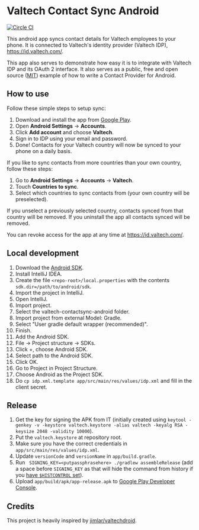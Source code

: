 # Valtech Contact Sync Android

[![Circle CI](https://circleci.com/gh/valtech/valtech-contactsync-android/tree/develop.png?style=badge)](https://circleci.com/gh/valtech/valtech-contactsync-android/tree/develop)

This android app syncs contact details for Valtech employees to your phone.
It is connected to Valtech's identity provider (Valtech IDP), https://id.valtech.com/.

This app also serves to demonstrate how easy it is to integrate with Valtech IDP and its OAuth 2 interface.
It also serves as a public, free and open source ([MIT](LICENSE.md)) example of how to write a Contact Provider for Android.


## How to use

Follow these simple steps to setup sync:

1. Download and install the app from [Google Play](https://play.google.com/store/apps/details?id=com.valtech.contactsync).
2. Open **Android Settings** -> **Accounts**.
3. Click **Add account** and choose **Valtech**.
4. Sign in to IDP using your email and password.
5. Done! Contacts for your Valtech country will now be synced to your phone on a daily basis.

If you like to sync contacts from more countries than your own country, follow these steps:

1. Go to **Android Settings** -> **Accounts** -> **Valtech**.
2. Touch **Countries to sync**.
3. Select which countries to sync contacts from (your own country will be preselected).

If you unselect a previously selected country, contacts synced from that country will be removed. If you uninstall the app all contacts synced will be removed.

You can revoke access for the app at any time at https://id.valtech.com/.


## Local development

1. Download the [Android SDK](http://developer.android.com/sdk/index.html).
2. Install IntelliJ IDEA.
3. Create the file `<repo-root>/local.properties` with the contents `sdk.dir=/path/to/android/sdk`.
4. Import the project in IntelliJ.
  1. Open IntelliJ.
  2. Import project.
  3. Select the valtech-contactsync-android folder.
  4. Import project from external Model: Gradle.
  5. Select "User gradle default wrapper (recommended)".
  6. Finish.
5. Add the Android SDK.
  1. File -> Project structure -> SDKs.
  2. Click +, choose Android SDK.
  3. Select path to the Android SDK.
  4. Click OK.
  5. Go to Project in Project Structure.
  6. Choose Android as the Project SDK.
6. Do `cp idp.xml.template app/src/main/res/values/idp.xml` and fill in the client secret.


## Release

1. Get the key for signing the APK from IT (initially created using `keytool -genkey -v -keystore valtech.keystore -alias valtech -keyalg RSA -keysize 2048 -validity 10000`).
2. Put the `valtech.keystore` at repository root.
3. Make sure you have the correct credentials in `app/src/main/res/values/idp.xml`.
4. Update `versionCode` and `versionName` in `app/build.gradle`.
4. Run ` SIGNING_KEY=<putpassphrasehere> ./gradlew assembleRelease` (add a space before `SIGNING_KEY` as that will hide the command from history if you [have `$HISTCONTROL` set](http://stackoverflow.com/questions/8473121/execute-command-without-keeping-it-in-history)).
5. Upload `app/build/apk/app-release.apk` to [Google Play Developer Console](https://play.google.com/apps/publish/).


## Credits

This project is heavily inspired by [jimlar/valtechdroid](https://github.com/jimlar/valtechdroid).
